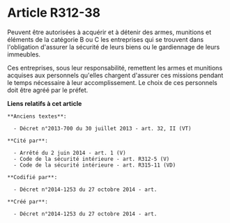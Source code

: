 # Article R312-38

Peuvent être autorisées à acquérir et à détenir des armes, munitions et éléments de la catégorie B ou C les entreprises qui
se trouvent dans l'obligation d'assurer la sécurité de leurs biens ou le gardiennage de leurs immeubles.

Ces entreprises, sous leur responsabilité, remettent les armes et munitions acquises aux personnels qu'elles chargent
d'assurer ces missions pendant le temps nécessaire à leur accomplissement. Le choix de ces personnels doit être agréé par le
préfet.

**Liens relatifs à cet article**

	**Anciens textes**:

	  - Décret n°2013-700 du 30 juillet 2013 - art. 32, II (VT)

	**Cité par**:

	  - Arrêté du 2 juin 2014 - art. 1 (V)
	  - Code de la sécurité intérieure - art. R312-5 (V)
	  - Code de la sécurité intérieure - art. R315-11 (VD)

	**Codifié par**:

	  - Décret n°2014-1253 du 27 octobre 2014 - art.

	**Créé par**:

	  - Décret n°2014-1253 du 27 octobre 2014 - art.
